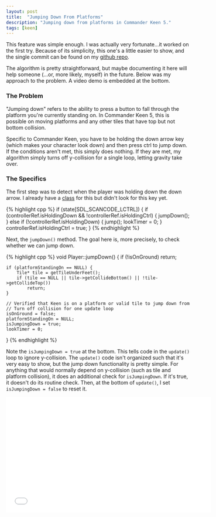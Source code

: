 ```yaml
---
layout: post
title:  "Jumping Down From Platforms"
description: "Jumping down from platforms in Commander Keen 5."
tags: [keen]
---
```

This feature was simple enough. I was actually very fortunate...it worked on
the first try. Because of its simplicity, this one's a little easier to show,
and the single commit can be found on my [github
repo](https://github.com/PlanetLotus/keen5-linux/commit/478e558128273ffd0bff4101a6d213475e3e9519).

The algorithm is pretty straightforward, but maybe documenting it here will
help someone (...or, more likely, myself) in the future. Below was my approach
to the problem. A video demo is embedded at the bottom.

### The Problem

"Jumping down" refers to the ability to press a button to fall through the
platform you're currently standing on. In Commander Keen 5, this is possible on
moving platforms and any other tiles that have top but not bottom collision.

Specific to Commander Keen, you have to be holding the down arrow key (which
makes your character look down) and then press ctrl to jump down. If
the conditions aren't met, this simply does nothing. If they are met, my
algorithm simply turns off y-collision for a single loop, letting gravity take over.

### The Specifics

The first step was to detect when the player was holding down the down arrow. I
already have a
[class](https://github.com/PlanetLotus/keen5-linux/blob/master/src/Controller.cpp)
for this but didn't look for this key yet.

{% highlight cpp %}
if (state[SDL_SCANCODE_LCTRL]) {
    if (controllerRef.isHoldingDown && !controllerRef.isHoldingCtrl) {
        jumpDown();
    } else if (!controllerRef.isHoldingDown) {
        jump();
        lookTimer = 0;
    }
    controllerRef.isHoldingCtrl = true;
}
{% endhighlight %}

Next, the `jumpDown()` method. The goal here is, more precisely, to check
whether we can jump down.

{% highlight cpp %}
void Player::jumpDown() {
    if (!isOnGround) return;

    if (platformStandingOn == NULL) {
        Tile* tile = getTileUnderFeet();
        if (tile == NULL || tile->getCollideBottom() || !tile->getCollideTop())
            return;
    }

    // Verified that Keen is on a platform or valid tile to jump down from
    // Turn off collision for one update loop
    isOnGround = false;
    platformStandingOn = NULL;
    isJumpingDown = true;
    lookTimer = 0;
}
{% endhighlight %}

Note the `isJumpingDown = true` at the bottom. This tells code in the
`update()` loop to ignore y-collision. The `update()` code isn't organized such
that it's very easy to show, but the jump down functionality is pretty simple.
For anything that would normally depend on y-collision (such as tile and
platform collision), it does an additional check for `isJumpingDown`.
If it's true, it doesn't do its routine check. Then, at the bottom of
`update()`, I set `isJumpingDown = false` to reset it.

<iframe width="560" height="315" src="//www.youtube.com/embed/xqy41fm0uWc" frameborder="0" allowfullscreen></iframe>
